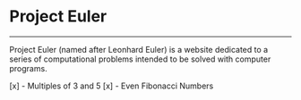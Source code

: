 # Project Euler

---

Project Euler (named after Leonhard Euler) is a website dedicated to a series of computational problems intended to be solved with computer programs.

[x] - Multiples of 3 and 5
[x] - Even Fibonacci Numbers
